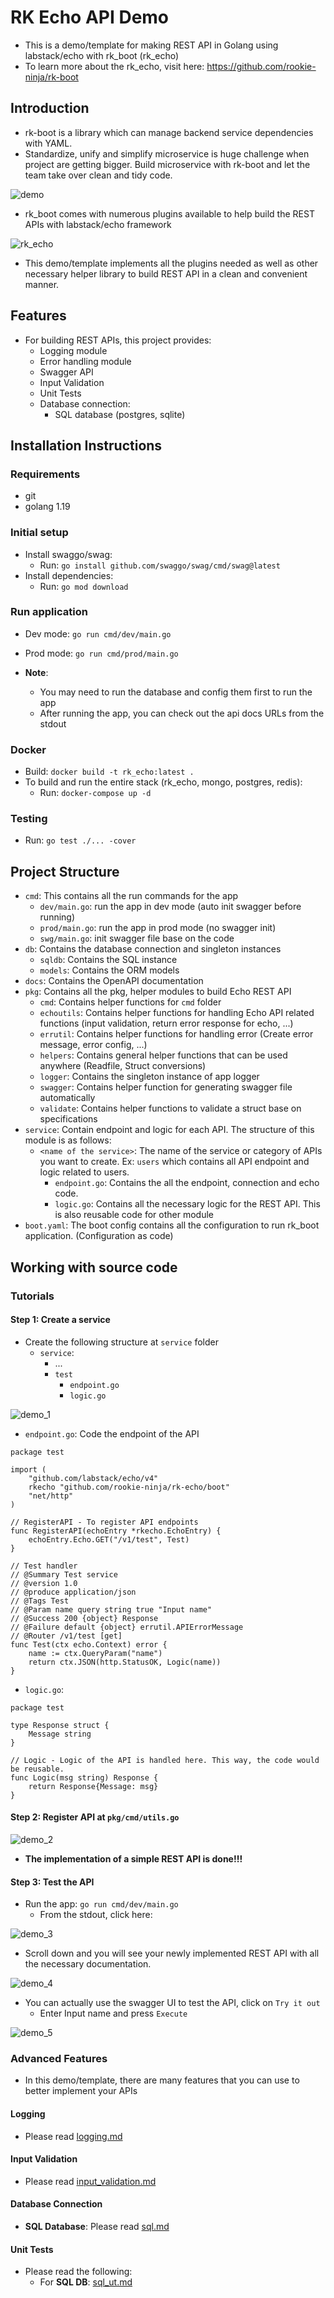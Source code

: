 # RK Echo API Demo

- This is a demo/template for making REST API in Golang using labstack/echo with rk_boot (rk_echo)
- To learn more about the rk_echo, visit here: https://github.com/rookie-ninja/rk-boot

## Introduction

- rk-boot is a library which can manage backend service dependencies with YAML.
- Standardize, unify and simplify microservice is huge challenge when project are getting bigger. Build microservice with rk-boot and let the team take over clean and tidy code.

![demo](./documentation/img/rk-op.gif)

- rk_boot comes with numerous plugins available to help build the REST APIs with labstack/echo framework

![rk_echo](./documentation/img/img.png)

- This demo/template implements all the plugins needed as well as other necessary helper library to build REST API in a clean and convenient manner.

## Features

- For building REST APIs, this project provides:
    - Logging module
    - Error handling module
    - Swagger API
    - Input Validation
    - Unit Tests
    - Database connection:
        - SQL database (postgres, sqlite)

## Installation Instructions

### Requirements
- git
- golang 1.19

### Initial setup
- Install swaggo/swag:
    - Run: `go install github.com/swaggo/swag/cmd/swag@latest`
- Install dependencies:
    - Run: `go mod download`

### Run application
- Dev mode: `go run cmd/dev/main.go`
- Prod mode: `go run cmd/prod/main.go`

- **Note**: 
  - You may need to run the database and config them first to run the app
  - After running the app, you can check out the api docs URLs from the stdout

### Docker

- Build: `docker build -t rk_echo:latest .`
- To build and run the entire stack (rk_echo, mongo, postgres, redis):
  - Run: `docker-compose up -d`

### Testing

- Run: `go test ./... -cover`

## Project Structure
- `cmd`: This contains all the run commands for the app
    - `dev/main.go`: run the app in dev mode (auto init swagger before running)
    - `prod/main.go`: run the app in prod mode (no swagger init)
    - `swg/main.go`: init swagger file base on the code
- `db`: Contains the database connection and singleton instances
    - `sqldb`: Contains the SQL instance
    -  `models`: Contains the ORM models
- `docs`: Contains the OpenAPI documentation
- `pkg`: Contains all the pkg, helper modules to build Echo REST API
  - `cmd`: Contains helper functions for `cmd` folder
  - `echoutils`: Contains helper functions for handling Echo API related functions (input validation, return error response for echo, ...)
  - `errutil`: Contains helper functions for handling error (Create error message, error config, ...)
  - `helpers`: Contains general helper functions that can be used anywhere (Readfile, Struct conversions)
  - `logger`: Contains the singleton instance of app logger
  - `swagger`: Contains helper function for generating swagger file automatically
  - `validate`: Contains helper functions to validate a struct base on specifications
- `service`: Contain endpoint and logic for each API. The structure of this module is as follows:
  - `<name of the service>`: The name of the service or category of APIs you want to create. Ex: `users` which contains all API endpoint and logic related to users.
    - `endpoint.go`: Contains the all the endpoint, connection and echo code.
    - `logic.go`: Contains all the necessary logic for the REST API. This is also reusable code for other module
- `boot.yaml`: The boot config contains all the configuration to run rk_boot application. (Configuration as code)

## Working with source code

### Tutorials

#### Step 1: Create a service

- Create the following structure at `service` folder
  - `service`:
    - ...
    - `test`
      - `endpoint.go`
      - `logic.go`

![demo_1](./documentation/img/img_1.png)

- `endpoint.go`: Code the endpoint of the API
```golang
package test

import (
	"github.com/labstack/echo/v4"
	rkecho "github.com/rookie-ninja/rk-echo/boot"
	"net/http"
)

// RegisterAPI - To register API endpoints
func RegisterAPI(echoEntry *rkecho.EchoEntry) {
	echoEntry.Echo.GET("/v1/test", Test)
}

// Test handler
// @Summary Test service
// @version 1.0
// @produce application/json
// @Tags Test
// @Param name query string true "Input name"
// @Success 200 {object} Response
// @Failure default {object} errutil.APIErrorMessage
// @Router /v1/test [get]
func Test(ctx echo.Context) error {
	name := ctx.QueryParam("name")
	return ctx.JSON(http.StatusOK, Logic(name))
}
```

- `logic.go`:
```golang
package test

type Response struct {
	Message string
}

// Logic - Logic of the API is handled here. This way, the code would be reusable.
func Logic(msg string) Response {
	return Response{Message: msg}
}
```

#### Step 2: Register API at `pkg/cmd/utils.go`

![demo_2](./documentation/img/img_2.png)

- **The implementation of a simple REST API is done!!!**

#### Step 3: Test the API

- Run the app: `go run cmd/dev/main.go`
  - From the stdout, click here:

![demo_3](./documentation/img/img_3.png)

- Scroll down and you will see your newly implemented REST API with all the necessary documentation.

![demo_4](./documentation/img/img_4.png)

- You can actually use the swagger UI to test the API, click on `Try it out`
  - Enter Input name and press `Execute`

![demo_5](./documentation/img/img_5.png)

### Advanced Features

- In this demo/template, there are many features that you can use to better implement your APIs

#### Logging

- Please read [logging.md](./documentation/feature_docs/logging.md)

#### Input Validation

- Please read [input_validation.md](./documentation/feature_docs/input_validation.md)

#### Database Connection

- **SQL Database**: Please read [sql.md](./documentation/feature_docs/db/sql.md)

#### Unit Tests

- Please read the following:
  - For **SQL DB**: [sql_ut.md](./documentation/feature_docs/unit_test/sql_ut.md)